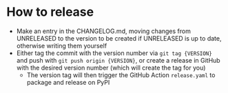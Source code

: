 # How to release

- Make an entry in the CHANGELOG.md, moving changes from UNRELEASED to the version to be created
  if UNRELEASED is up to date, otherwise writing them yourself
- Either tag the commit with the version number via `git tag {VERSION}` and push with `git push
  origin {VERSION}`, or create a release in GitHub with the desired version number (which will
  create the tag for you)
  - The version tag will then trigger the GitHub Action `release.yaml` to package and release on
    PyPI
